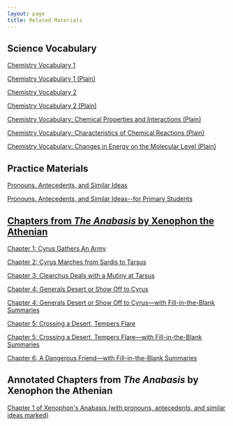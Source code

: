 ```yaml
---
layout: page
title: Related Materials
---
```

<h2>Science Vocabulary</h2>
<a href="/tutorials-v2/chemistry_vocabulary/chemistry_vocabulary_01/index.html">Chemistry Vocabulary 1 </a>

<a href="/tutorials-v2/chemistry_vocabulary/chemistry_vocabulary_01_plain/index.html">Chemistry Vocabulary 1  (Plain)</a>

<a href="/tutorials-v2/chemistry_vocabulary/chemistry_vocabulary_02/index.html">Chemistry Vocabulary 2 </a>

<a href="/tutorials-v2/chemistry_vocabulary/chemistry_vocabulary_02_plain/index.html">Chemistry Vocabulary 2 (Plain)</a>


<a href="/tutorials-v2/chemistry_vocabulary/chemistry_vocabulary_CPI_plain/index.html">Chemistry Vocabulary:  Chemical Properties and Interactions (Plain)</a>


<a href="/tutorials-v2/chemistry_vocabulary/chemistry_vocabulary_CCR_plain/index.html">Chemistry Vocabulary:  Characteristics of Chemical Reactions (Plain)</a>

<a href="/tutorials-v2/chemistry_vocabulary/chemistry_vocabulary_CEML_plain/index.html">Chemistry Vocabulary:  Changes in Energy on the Molecular Level (Plain)</a>


<h2>Practice Materials</h2>
<a href="/tutorials-v2/pronouns/index.html">Pronouns, Antecedents, and Similar Ideas</a>

<a href="/tutorials-v2/article_about_tablets_with_pronouns_marked/index.html">Pronouns, Antecedents, and Similar Ideas--for Primary Students

<h2>Chapters from <i>The Anabasis</i> by Xenophon the Athenian</h2>

<a href="/tutorials-v2/xenophon/chapter_1">Chapter 1:  Cyrus Gathers An Army </a>

<a href="/tutorials-v2/xenophon/chapter_2">Chapter 2:  Cyrus Marches from Sardis to Tarsus </a>

<a href="/tutorials-v2/xenophon/chapter_3">Chapter 3:  Clearchus Deals with a Mutiny at Tarsus</a>

<a href="/tutorials-v2/xenophon/chapter_4">Chapter 4:  Generals Desert or Show Off to Cyrus</a>

<a href="/tutorials-v2/xenophon_tooltip_summaries/chapter_4">Chapter 4:  Generals Desert or Show Off to Cyrus—with Fill-in-the-Blank Summaries</a>


<a href="/tutorials-v2/xenophon/chapter_5">Chapter 5:  Crossing a Desert, Tempers Flare</a>


<a href="/tutorials-v2/xenophon_tooltip_summaries/chapter_5">Chapter 5:  Crossing a Desert, Tempers Flare—with Fill-in-the-Blank Summaries</a>


<a href="/tutorials-v2/xenophon_tooltip_summaries/chapter_6">Chapter 6:  A Dangerous Friend—with Fill-in-the-Blank Summaries</a>



<h2>Annotated Chapters from <i>The Anabasis</i> by Xenophon the Athenian</h2>

<a href="/tutorials-v2/xenophon_pronoun_antecedent/chapter_1/index.html">Chapter 1 of Xenophon's Anabasis (with pronouns, antecedents, and similar ideas marked)</a>

